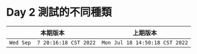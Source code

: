 # Day 2 測試的不同種類

|本期版本|上期版本
|:---:|:---:|
`Wed Sep  7 20:16:18 CST 2022` | `Mon Jul 18 14:50:18 CST 2022`
